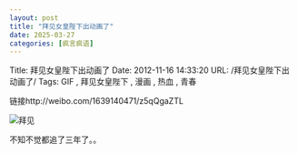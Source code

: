 ```yaml
---
layout: post
title: "拜见女皇陛下出动画了"
date: 2025-03-27
categories: [疯言疯语]
---
```


Title: 拜见女皇陛下出动画了
Date: 2012-11-16 14:33:20
URL: /拜见女皇陛下出动画了/
Tags: GIF , 拜见女皇陛下 , 漫画 , 热血 , 青春

链接http://weibo.com/1639140471/z5qQgaZTL

![拜见](http://weimaoblog.qiniudn.com/oldblog/2012/11/拜见.gif )

不知不觉都追了三年了。。